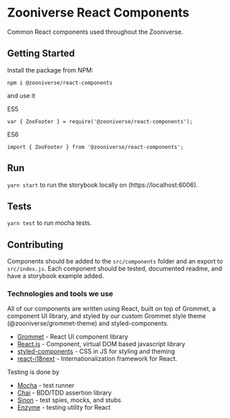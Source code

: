# Zooniverse React Components

Common React components used throughout the Zooniverse.

## Getting Started

Install the package from NPM:

```
npm i @zooniverse/react-components
```

and use it

ES5

```
var { ZooFooter } = require('@zooniverse/react-components');
```

ES6

```
import { ZooFooter } from '@zooniverse/react-components';
```

## Run

`yarn start` to run the storybook locally on (https://localhost:6006).

## Tests

`yarn test` to run mocha tests.

## Contributing

Components should be added to the `src/components` folder and an export to `src/index.js`. Each component should be tested, documented readme, and have a storybook example added.

### Technologies and tools we use

  All of our components are written using React, built on top of Grommet, a component UI library, and styled by our custom Grommet style theme (@zooniverse/grommet-theme) and styled-components.

  - [Grommet](https://v2.grommet.io/components) - React UI component library
  - [React.js](https://reactjs.org/)  - Component, virtual DOM based javascript library
  - [styled-components](https://www.styled-components.com/) - CSS in JS for styling and theming
  - [react-i18next](https://react.i18next.com/) - Internationalization framework for React.

  Testing is done by

  - [Mocha](https://mochajs.org/) - test runner
  - [Chai](https://www.chaijs.com/) - BDD/TDD assertion library
  - [Sinon](https://sinonjs.org) - test spies, mocks, and stubs
  - [Enzyme](https://airbnb.io/enzyme/) - testing utility for React


